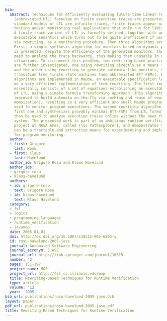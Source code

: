 ```yaml
---
bib:
  abstract: Techniques for efficiently evaluating future time Linear Temporal Logic
    (abbreviated LTL) formulae on finite execution traces are presented. While the
    standard models of LTL are infinite traces, finite traces appear naturally when
    testing and/or monitoring real applications that only run for limited time periods.
    A finite trace variant of LTL is formally defined, together with an immediate
    executable semantics which turns out to be quite inefficient if used directly,
    via rewriting, as a monitoring procedure. Then three algorithms are investigated.
    First, a simple synthesis algorithm for monitors based on dynamic programming
    is presented; despite the efficiency of the generated monitors, they unfortunately
    need to analyze the trace backwards, thus making them unusable in most practical
    situations. To circumvent this problem, two rewriting-based practical algorithms
    are further investigated, one using rewriting directly as a means for online monitoring,
    and the other using rewriting to generate automata-like monitors, called binary
    transition tree finite state machines (and abbreviated BTT-FSMs). Both rewriting
    algorithms are implemented in Maude, an executable specification language based
    on a very efficient implementation of term rewriting. The first rewriting algorithm
    essentially consists of a set of equations establishing an executable semantics
    of LTL, using a simple formula transforming approach. This algorithm is further
    improved to build automata on-the-fly via caching and reuse of rewrites (called
    memoization), resulting in a very efficient and small Maude program that can be
    used to monitor program executions. The second rewriting algorithm builds on the
    first one and synthesizes provably minimal BTT-FSMs from LTL formulae, which can
    then be used to analyze execution traces online without the need for a rewriting
    system. The presented work is part of an ambitious runtime verification and monitoring
    project at NASA Ames, called {\sc PathExplorer}, and demonstrates that rewriting
    can be a tractable and attractive means for experimenting and implementing logics
    for program monitoring.
  author:
  - first: Grigore
    last: Rosu
  - first: Klaus
    last: Havelund
  author_id: Grigore Rosu and Klaus Havelund
  author_ids:
  - grigore-rosu
  - klaus-havelund
  authors:
  - id: grigore-rosu
    text: Grigore Rosu
  - id: klaus-havelund
    text: Klaus Havelund
  category:
  - fsl
  - logics
  - programming_languages
  - runtime_verification
  - javamop
  date: 2005-01-01
  doi: http://dx.doi.org/10.1007/s10515-005-6205-y
  id: rosu-havelund-2005-jase
  journal: Automated Software Engineering
  journal_acronym: J.ASE
  journal_url: http://link.springer.com/journal/10515
  number: '2'
  pages: 151-197
  project_name: MOP
  project_url: http://fsl.cs.illinois.edu/mop
  title: Rewriting-Based Techniques for Runtime Verification
  type: article
  volume: '12'
  year: '2005'
bib_url: publications/rosu-havelund-2005-jase.bib
layout: paper
pdf_url: publications/rosu-havelund-2005-jase.pdf
title: Rewriting-Based Techniques for Runtime Verification
---
```

